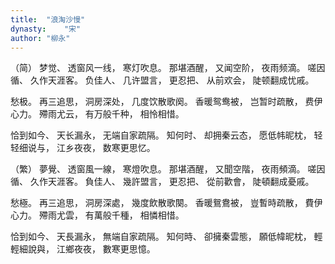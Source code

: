```yaml
---
title:  "浪淘沙慢"
dynasty:    "宋"
author: "柳永"
---
```

（简）
梦觉、
透窗风一线，
寒灯吹息。
那堪酒醒，
又闻空阶，
夜雨频滴。
嗟因循、
久作天涯客。
负佳人、
几许盟言，
更忍把、
从前欢会，
陡顿翻成忧戚。

愁极。
再三追思，
洞房深处，
几度饮散歌阕。
香暖鸳鸯被，
岂暂时疏散，
费伊心力。
殢雨尤云，
有万般千种，
相怜相惜。

恰到如今、
天长漏永，
无端自家疏隔。
知何时、
却拥秦云态，
愿低帏昵枕，
轻轻细说与，
江乡夜夜，
数寒更思忆。

（繁）
夢覺、
透窗風一線，
寒燈吹息。
那堪酒醒，
又聞空階，
夜雨頻滴。
嗟因循、
久作天涯客。
負佳人、
幾許盟言，
更忍把、
從前歡會，
陡頓翻成憂戚。

愁極。
再三追思，
洞房深處，
幾度飲散歌闋。
香暖鴛鴦被，
豈暫時疏散，
費伊心力。
殢雨尤雲，
有萬般千種，
相憐相惜。

恰到如今、
天長漏永，
無端自家疏隔。
知何時、
卻擁秦雲態，
願低幃昵枕，
輕輕細說與，
江鄉夜夜，
數寒更思憶。